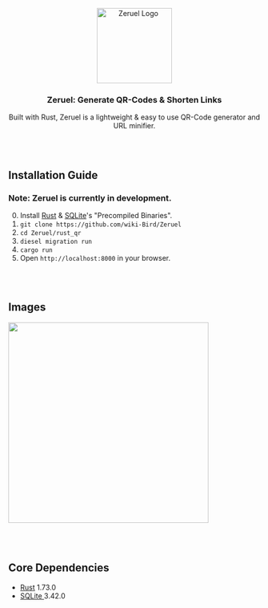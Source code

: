<p align="center"><a href="#" target="_blank" rel="noreferrer noopener"><img width="150" alt="Zeruel Logo" src="https://media.discordapp.net/attachments/590667063165583409/1131711335634321419/Zeruallogoo2.png"></a></p>


<h3 align="center"> Zeruel: Generate QR-Codes & Shorten Links</h3>

<p align="center">Built with Rust, Zeruel is a lightweight & easy to use QR-Code generator and URL minifier.</p>


<br/><br/>
## Installation Guide
### Note: Zeruel is currently in development.

0. Install <a href="https://www.rust-lang.org/learn/get-started" rel="noreferrer noopener">Rust</a> & <a href="https://www.sqlite.org/download.html" rel="noreferrer noopener">SQLite</a>'s "Precompiled Binaries". 
1. `git clone https://github.com/wiki-Bird/Zeruel`
2. `cd Zeruel/rust_qr`
3. `diesel migration run`
4. `cargo run`
5. Open `http://localhost:8000` in your browser.

<br/><br/>
## Images

<a href="https://media.discordapp.net/attachments/590667063165583409/1131709432569548830/image.png?width=1360&height=702" target="_blank" rel="noreferrer noopener"><img width="400" src="https://media.discordapp.net/attachments/590667063165583409/1131709432569548830/image.png"></a>

<br/><br/>
## Core Dependencies
<ul>
  <li><a href="https://www.rust-lang.org" rel="noreferrer noopener">Rust</a> 1.73.0
  </li>
  <li><a href="https://www.sqlite.org/download.html" rel="noreferrer noopener">SQLite </a>3.42.0</li>
</ul> 